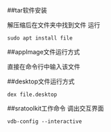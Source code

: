 ##tar软件安装

解压缩后在文件夹中找到文件
运行
```
sudo apt install file
```
##appImage文件运行方式

直接在命令行中输入该文件

##desktop文件运行方式
```
dex file.desktop
```
##sratoolkit工作命令
调出交互界面
```
vdb-config --interactive
```
